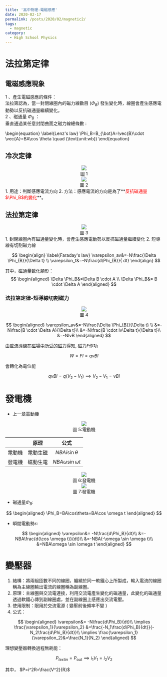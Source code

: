 ```yaml
---
title: '高中物理-電磁感應'
date: 2020-02-17
permalink: /posts/2020/02/magnetic2/
tags:
  - magnetic
category:
  - High School Physics
---
```


# 法拉第定律
## 電磁感應現象

1 、產生電磁感應的條件：  
法拉第認為，當一封閉線圈內的磁力線數目 ($\Phi_B$) 發生變化時，線圈會產生感應電  
動勢以反抗磁通量繼續變化。  
2 、磁通量 $\Phi_B$ ：  
垂直通過某任意封閉曲面之磁力線總條數 :

\begin{equation}
\label{Lenz's law}
\Phi_B=B_{\bot}A=\vec{B}\cdot \vec{A}=BA\cos \theta  \quad (\text{unit:wb})
\end{equation}
  


## 冷次定律
<div style="text-align:center" id="image1"><img src="/images/high_school_physics/magnetic_2_1.PNG" /><br>圖 1</div>
<div style="text-align:center" id="image2"><img src="/images/high_school_physics/magnetic_2_2.PNG" /><br>圖 2</div>
1. 用途：判斷感應電流方向  
2. 方法：感應電流的方向是為了**<span style="color:red">反抗磁通量$\Phi_B$的變化</span>**。


## 法拉第定律  
<div style="text-align:center" id="image3"><img src="/images/high_school_physics/magnetic_2_3.PNG" /><br>圖 3</div>
1. 封閉線圈內有磁通量變化時，會產生感應電動勢以反抗磁通量繼續變化  
2. 短導線有切割磁力線     


$$
\begin{align}
\label{Faraday's law}
\varepsilon_av&=-N\frac{\Delta \Phi_{B}}{\Delta t} \\
\varepsilon_t&=-N\frac{d\Phi_{B}}{ dt}
\end{align}
$$

其中，磁通量数化類形：
$$
\begin{aligned}
\Delta \Phi_B&=\Delta B \cdot A \\
\Delta \Phi_B&= B \cdot \Delta A
\end{aligned}
$$

### 法拉第定律-短導線切割磁力
<div style="text-align:center" id="image4"><img src="/images/high_school_physics/magnetic_2_4.PNG" /><br>圖 4</div>

$$
\begin{aligned}
\varepsilon_av&=-N\frac{\Delta \Phi_{B}}{\Delta t} \\
&=-N\frac{B \cdot \Delta A}{\Delta t}\\
&=-N\frac{B \cdot lv\Delta t}{\Delta t}\\
&=-NlvB
\end{aligned}
$$

由[載流導線在磁場中所受的磁力](https://chchoiw.github.io/posts/2020/02/magnetic/#mjx-eqn-Lorentz%20force)得知, 磁力$F$作功

$$
W=Fl=qvBl
$$

會轉化為電位能

$$
qvBl=q(V_2-V_1) \implies V_2-V_1=vBl
$$

# 發電機
- 上一章[電動機](https://chchoiw.github.io/posts/2020/02/magnetic/#%e9%9b%bb%e5%8b%95%e6%a9%9f)
<div style="text-align:center" id="image5"><img src="/images/high_school_physics/magnetic8.PNG" /><br>圖 5:電動機</div>

|         |   原理   | 公式  |
| :-----: | :------: | :---: |
| 電動機  | 電動生磁 |   $NBAi \sin \theta$    |
| 發電機 | 磁動生電 |  $NBA\omega \sin \omega t$     |

<div style="text-align:center" id="image6"><img src="/images/high_school_physics/magnetic_2_6.PNG" /><br>圖 6:發電機</div>

<div style="text-align:center" id="image7"><img src="/images/high_school_physics/magnetic_2_7.PNG" /><br>圖 7:發電機</div>

- 磁通量$\Phi_B$:

$$
\begin{aligned}
\Phi_B=BA\cos\theta=BA\cos \omega t
\end{aligned}
$$

- 瞬間電動勢$\varepsilon$:

$$
\begin{aligned}
\varepsilon&= -N\frac{d\Phi_B}{dt}\\
&=-NBA\frac{d(\cos \omega t)}{dt}\\
&=-NBA(-\omega \sin \omega t)\\
&=NBA\omega \sin \omega t
\end{aligned}
$$

# 變壓器

1. 結構：將兩組匝數不同的線圈，纏繞於同一軟鐵心上所製成，輸入電流的線圈稱為主線圈輸出電流的線圈稱為副線圈。  
2. 原理：主線圈與交流電連接，利用交流電產生變化的磁通量，此變化的磁通量透過軟鐵心傳到副線圈處，並在副線圈上感應出交流電壓。  
3. 使用限制：限用於交流電源 ( 變壓前後頻率不變 ) 
4. 公式：

$$
\begin{aligned}
\varepsilon&= -N\frac{d\Phi_B}{dt}\\
\implies \frac{\varepsilon_1}{\varepsilon_2}
&=\frac{-N_1\frac{d\Phi_B}{dt}}{-N_2\frac{d\Phi_B}{dt}}\\
\implies \frac{\varepsilon_1}{\varepsilon_2}&=\frac{N_1}{N_2}
\end{aligned}
$$

理想變壓器轉換過程無耗能：

$$
P_{text{in}}=P_{\text{out}}
\implies i_1V_1=i_2V_2
$$

其中，
$P=i^2R=\frac{V^2}{R}$